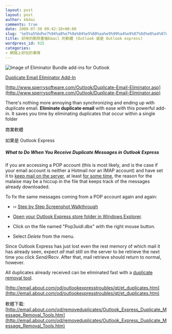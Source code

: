 ```yaml
---
layout: post
layout: post
author: kkdai
comments: true
date: 2008-07-30 09:42:10+00:00
slug: '%e5%a5%bd%e7%94%a8%e7%9a%84%e5%88%aa%e9%99%a4%e9%87%8d%e8%a4%87email-%e7%9a%84%e8%bb%9f%e9%ab%94-outlook-%e6%88%96%e6%98%af-outlook-express'
title: 好用的刪除重複Email 的軟體 (Outlook 或是 Outlook express)
wordpress_id: 915
categories:
- 網路上好玩的事情
---
```


 

![Image of Eliminator Bundle add-ins for Outlook](http://www.sperrysoftware.com/images/EliminatorBundle-1.jpg)

 

[Duplicate Email Eliminator Add-In](http://www.sperrysoftware.com/Duplicate-Email-Eliminator.asp)

 

[http://www.sperrysoftware.com/Outlook/Duplicate-Email-Eliminator.asp](http://www.sperrysoftware.com/Outlook/Duplicate-Email-Eliminator.asp)

 

There's nothing more annoying than synchronizing and ending up with duplicate email. **Eliminate duplicate email** with ease with this powerful add-in. It saves you time by eliminating duplicates that occur within a single folder

 

商業軟體

 

 

 

 

如果是 Outlook Express

 

##### What to Do When You Receive Duplicate Messages in Outlook Express

 

If you are accessing a POP account (this is most likely, and is the case if your email account is neither a Hotmail nor an IMAP account) and have set it to [keep mail on the server](http://email.about.com/od/outlookexpress/qt/et060703.htm), at least [for some time](http://email.about.com/od/outlookexpressbackuphelp/qt/et_server_copy.htm), the reason for the malaise may be a hiccup in the file that keeps track of the messages already downloaded. 

 

To fix the same messages coming from a POP account again and again: 

 

  
  * ›› [Step by Step Screenshot Walkthrough](http://email.about.com/od/stepbystepwalkthroughs/ss/wt_duplicates.htm)
    
  * [Open your Outlook Express store folder in Windows Explorer](http://email.about.com/cs/oetipstricks/qt/et101202.htm). 
   
  * Click on the file named "Pop3uidl.dbx" with the right mouse button. 
   
  * Select _Delete_ from the menu. 
 

Since Outlook Express has just lost even the rest memory of which mail it has already seen, expect _all_ mail still on the server to be retrieve the next time you click _Send/Recv_. After that, mail retrieve should return to normal, however. 

 

All duplicates already received can be eliminated fast with a [duplicate removal tool](http://email.about.com/od/removeduplicates/). 

 

[http://email.about.com/od/outlookexpresstroubles/qt/et_duplicates.htm](http://email.about.com/od/outlookexpresstroubles/qt/et_duplicates.htm)

 

軟體下載: [http://email.about.com/od/removeduplicates/Outlook_Express_Duplicate_Message_Removal_Tools.htm](http://email.about.com/od/removeduplicates/Outlook_Express_Duplicate_Message_Removal_Tools.htm)
